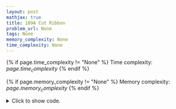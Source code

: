 ```yaml
---
layout: post
mathjax: true
title: 189A Cut Ribbon
problem_url: None
tags: None
memory_complexity: None
time_complexity: None
---
```




{% if page.time_complexity != "None" %}
Time complexity: ${{ page.time_complexity }}$
{% endif %}

{% if page.memory_complexity != "None" %}
Memory complexity: ${{ page.memory_complexity }}$
{% endif %}

<details>
<summary>
<p style="display:inline">Click to show code.</p>
</summary>
```cpp
{% raw %}
using namespace std;
int n;
int v[3];
int mem[4010];
bool vis[4010];
int dp(int remainder)
{
    if (remainder == 0)
        return 0;
    else if (remainder < 0)
        return INT_MIN;
    if (vis[remainder])
        return mem[remainder];
    int ans = INT_MIN;
    for (int i = 0; i < 3; ++i)
    {
        ans = max(ans, 1 + dp(remainder - v[i]));
    }
    vis[remainder] = true;
    mem[remainder] = ans;
    return ans;
}
int main(void)
{
    cin >> n >> v[0] >> v[1] >> v[2];
    cout << dp(n) << endl;
    return 0;
}

{% endraw %}
```
</details>

